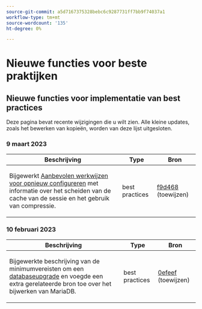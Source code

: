 ```yaml
---
source-git-commit: a5d7167375328bebc6c9287731ff7bb9f74037a1
workflow-type: tm+mt
source-wordcount: '135'
ht-degree: 0%

---
```

# Nieuwe functies voor beste praktijken

## Nieuwe functies voor implementatie van best practices

Deze pagina bevat recente wijzigingen die u wilt zien. Alle kleine updates, zoals het bewerken van kopieën, worden van deze lijst uitgesloten.

### 9 maart 2023

<table style="table-layout:auto;">
  <thead>
    <tr>
      <th>Beschrijving</th>
      <th>Type</th>
      <th>Bron</th>
    </tr>
  </thead>
  <tbody>
    <tr>
      <td><p>Bijgewerkt <a href="https://experienceleague.adobe.com/docs/commerce-operations/implementation-playbook/best-practices/planning/redis-service-configuration.html">Aanbevolen werkwijzen voor opnieuw configureren</a> met informatie over het scheiden van de cache van de sessie en het gebruik van compressie.</p>
</td>
      <td>best practices</td>
      <td><a href="https://github.com/AdobeDocs/commerce-operations.en/commit/f9d46893a25569b9cb00b45ab285758b3b74b410">f9d468</a> (toewijzen)</td>
    </tr>
  </tbody>
</table><!-- date_group -->

### 10 februari 2023

<table style="table-layout:auto;">
  <thead>
    <tr>
      <th>Beschrijving</th>
      <th>Type</th>
      <th>Bron</th>
    </tr>
  </thead>
  <tbody>
    <tr>
      <td><p>Bijgewerkte beschrijving van de minimumvereisten om een <a href="https://experienceleague.adobe.com/docs/commerce-operations/implementation-playbook/best-practices/maintenance/commerce-235-upgrade-prerequisites-mariadb.html">databaseupgrade</a> en voegde een extra gerelateerde bron toe over het bijwerken van MariaDB.</p>
</td>
      <td>best practices</td>
      <td><a href="https://github.com/AdobeDocs/commerce-operations.en/commit/0efeef6f3d5276f42e4a67fe55f6108a399f45fb">0efeef</a> (toewijzen)</td>
    </tr>
  </tbody>
</table><!-- date_group --><!-- month_group --><!-- year_group -->
